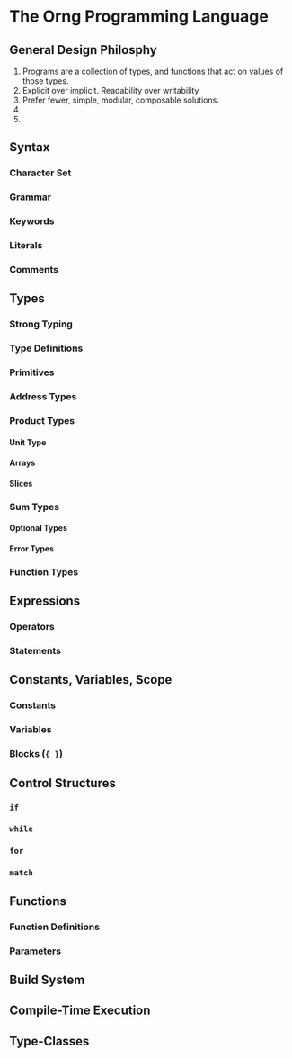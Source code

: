 # The Orng Programming Language
## General Design Philosphy
1. Programs are a collection of types, and functions that act on values of those types.
2. Explicit over implicit. Readability over writability
3. Prefer fewer, simple, modular, composable solutions.
4. 
5. 

## Syntax
### Character Set
### Grammar
### Keywords
### Literals
### Comments

## Types
### Strong Typing
### Type Definitions
### Primitives
### Address Types
### Product Types
#### Unit Type
#### Arrays
#### Slices
### Sum Types
#### Optional Types
#### Error Types
### Function Types

## Expressions
### Operators
### Statements

## Constants, Variables, Scope
### Constants
### Variables
### Blocks (`{ }`)

## Control Structures
### `if`
### `while`
### `for`
### `match`

## Functions
### Function Definitions
### Parameters

## Build System

## Compile-Time Execution

## Type-Classes